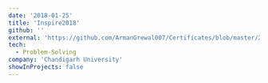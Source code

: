 ```yaml
---
date: '2018-01-25'
title: 'Inspire2018'
github: ''
external: 'https://github.com/ArmanGrewal007/Certificates/blob/master/2018_01_25_Inspire2018.pdf'
tech:
  - Problem-Solving
company: 'Chandigarh University'
showInProjects: false
---
```



